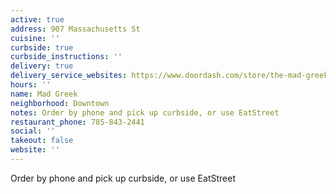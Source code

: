 ```yaml
---
active: true
address: 907 Massachusetts St
cuisine: ''
curbside: true
curbside_instructions: ''
delivery: true
delivery_service_websites: https://www.doordash.com/store/the-mad-greek-lawrence-327564/
hours: ''
name: Mad Greek
neighborhood: Downtown
notes: Order by phone and pick up curbside, or use EatStreet
restaurant_phone: 785-843-2441
social: ''
takeout: false
website: ''
---
```


Order by phone and pick up curbside, or use EatStreet